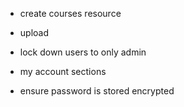 - create courses resource
- upload

- lock down users to only admin
- my account sections
- ensure password is stored encrypted
